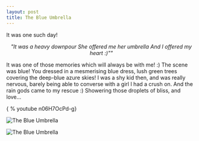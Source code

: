 ```yaml
---
layout: post
title: The Blue Umbrella
---
```


It was one such day!

  <center><i>
  "It was a heavy downpour <break>
   She offered me her umbrella <break>
   And I offered my heart :)""
  </center></i>

 It was one of those memories which will always be with me! :)
 The scene was blue! You dressed in a mesmerising blue dress,
 lush green trees covering the deep-blue azure skies! I was a shy kid then, and was really nervous, barely being able to converse 
 with a girl I had a crush on. And the rain gods came to my rescue :)
 Showering those droplets of bliss, and love...
 
{ % youtube n06H7OcPd-g}

![The Blue Umbrella](http://vignette1.wikia.nocookie.net/pixar/images/1/18/Ole.png/revision/latest?cb=20131010205425)

![The Blue Umbrella](https://cdn.wittyfeed.com/5134/w5rbsr9a6yfqiej5dnls.jpeg)